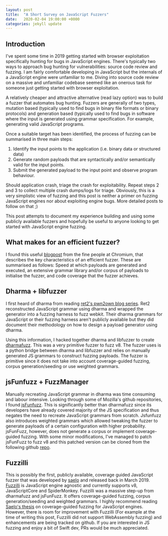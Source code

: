 ```yaml
---
layout: post
title:  "A Short Survey on JavaScript Fuzzers"
date:   2020-02-04 19:00:00 +0000
categories: jekyll update
---
```


## Introduction

I've spent some time in 2019 getting started with browser exploitation specifically hunting for bugs in JavaScript engines. There's typically two ways to approach bug hunting for vulnerabilities: source code review and fuzzing. I am fairly comfortable developing in JavaScript but the internals of a JavaScript engine were unfamiliar to me. Diving into source code review on a massive and unfamiliar codebase seemed like an onerous task for someone just getting started with browser exploitation. 

A relatively cheaper and attractive alternative (read lazy option) was to build a fuzzer that automates bug hunting. Fuzzers are generally of two types, mutation based (typically used to find bugs in binary file formats or binary protocols) and generation based (typically used to find bugs in software where the input is generated using grammar specification. For example, generating valid JavaScript programs. 

Once a suitable target has been identified, the process of fuzzing can be summarised in three main steps:
1. Identify the input points to the application (i.e. binary data or structured data)
2. Generate random payloads that are syntactically and/or semantically valid for the input points.
3. Submit the generated payload to the input point and observe program behaviour. 

Should application crash, triage the crash for exploitability. Repeat steps 2 and 3 to collect multiple crash dumps/logs for triage. Obviously, this is a very simplistic view of fuzzing and this post is neither a primer on fuzzing JavaScript engines nor about exploiting engine bugs. More detailed posts to follow on that ;)

This post attempts to document my experience building and using some publicly available fuzzers and hopefully be useful to anyone looking to get started with JavaScript engine fuzzing. 

## What makes for an efficient fuzzer?

I found this useful [blogpost](https://chromium.googlesource.com/chromium/src/testing/libfuzzer/+/f44bd1a3e684b72de7a90871a51ab4acb0df4054/efficient_fuzzer.md) from the fine people at Chromium, that describes the key characteristics of an efficient fuzzer. These are summarised as follows: Speed at which payloads are generated and executed, an extensive grammar library and/or corpus of payloads to initialise the fuzzer, and code coverage that the fuzzer achieves. 
	
## Dharma + libfuzzer
I first heard of dharma from reading [ret2's pwn2own blog series](https://blog.ret2.io/2018/06/05/pwn2own-2018-exploit-development/). Ret2 reconstructed JavaScript grammar using dharma and wrapped the generator into a fuzzing harness to fuzz webkit. Their dharma grammars for JavaScript or their fuzzing harness aren't publicly available but they did document their methodology on how to design a payload generator using dharma.

Using this information, I hacked together dharma and libfuzzer to create [dharmafuzz](https://github.com/amarekano/dharmafuzz). This was a very primitive fuzzer to fuzz v8. The fuzzer uses is a python bridge between dharma and libfuzzer and relies on manually generated JS grammars to construct fuzzing payloads. The fuzzer is primitive since it does not take into account coverage-guided fuzzing, corpus generation/seeding or use weighted grammars.

## jsFunfuzz + FuzzManager
Manually recreating JavaScript grammar in dharma was time consuming and labour intensive. Looking through some of Mozilla's github repositories, I found [jsFunfuzz](https://github.com/MozillaSecurity/funfuzz/tree/master/src/funfuzz/js/jsfunfuzz). This is significantly better than dharmafuzz since its developers have already covered majority of the JS specification and thus negates the need to recreate JavaScript grammars from scratch. Jsfunfuzz also introduces weighted grammars which allowed tweaking the fuzzer to generate payloads of a certain configuration with higher probability. jsFunFuzz, however, does not generate a corpus or implement coverage-guided fuzzing. With some minor modifications, I've managed to patch jsFunFuzz to fuzz v8 and this patched version can be cloned from the following github [repo](https://github.com/amarekano/v8-jsfunfuzz). 

## Fuzzilli
This is possibly the first, publicly available, coverage guided JavaScript fuzzer that was developed by [saelo](https://twitter.com/5aelo) and released back in March 2019. [Fuzzilli](https://github.com/googleprojectzero/fuzzilli) is JavaScript engine agnostic and currently supports v8, JavaScriptCore and SpiderMonkey. Fuzzilli was a massive step-up from dharmafuzz and jsFunFuzz. It offers coverage-guided fuzzing, corpus generation/seeding and weighted grammars. I highly recommend reading [Saelo's thesis](https://saelo.github.io/papers/thesis.pdf) on coverage-guided fuzzing for JavaScript engines. However, there is room for improvement with Fuzzilli (For example at the time of writing this post, Fuzzilli did not support WebAssembly fuzzing) and enhancements are being tracked on github. If you are interested in JS fuzzing and enjoy a bit of Swift dev, PRs would be much appreciated.
